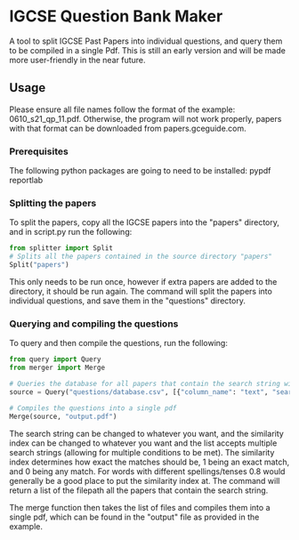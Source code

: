 # IGCSE Question Bank Maker
 A tool to split IGCSE Past Papers into individual questions, and query them to be compiled in a single Pdf.
This is still an early version and will be made more user-friendly in the near future.
## Usage
Please ensure all file names follow the format of the example: 0610_s21_qp_11.pdf. Otherwise, the program will not work 
properly, papers with that format can be downloaded from papers.gceguide.com.

### Prerequisites
The following python packages are going to need to be installed:
pypdf
reportlab

### Splitting the papers
To split the papers, copy all the IGCSE papers into the "papers" directory, and in script.py run the following:
```python
from splitter import Split
# Splits all the papers contained in the source directory "papers"
Split("papers")
```
This only needs to be run once, however if extra papers are added to the directory, it should be run again.
The command will split the papers into individual questions, and save them in the "questions" directory.

### Querying and compiling the questions
To query and then compile the questions, run the following:
```python
from query import Query
from merger import Merge

# Queries the database for all papers that contain the search string with a given similarity index
source = Query("questions/database.csv", [{"column_name": "text", "search_string": "trophic level", "similarity": 0.9}])

# Compiles the questions into a single pdf
Merge(source, "output.pdf")
```
The search string can be changed to whatever you want, and the similarity index can be changed to whatever you want and 
the list accepts multiple search strings (allowing for multiple conditions to be met). 
The similarity index determines how exact the matches should be, 1 being an exact match, and 0 being any match.
For words with different spellings/tenses 0.8 would generally be a good place to put the similarity index at.
The command will return a list of the filepath all the papers that contain the search string.

The merge function then takes the list of files and compiles them into a single pdf, which can be found in the "output"
file as provided in the example.